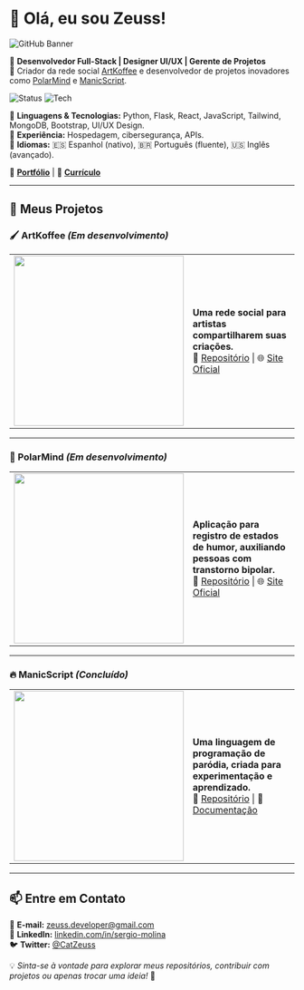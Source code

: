 # 👋 Olá, eu sou **Zeuss!**

![GitHub Banner](https://zeuss-dev.replit.app/banner.jpg)

🚀 **Desenvolvedor Full-Stack | Designer UI/UX | Gerente de Projetos**  
🎨 Criador da rede social [ArtKoffee](https://www.art-koffee.com) e desenvolvedor de projetos inovadores como [PolarMind](https://app.polarmind.org) e [ManicScript](https://github.com/CatZeuss/ManicScript).  

![Status](https://img.shields.io/badge/Status-Ativo-brightgreen) ![Tech](https://img.shields.io/badge/Stack-Python%20%7C%20Flask%20%7C%20React-blue)

🔹 **Linguagens & Tecnologias:** Python, Flask, React, JavaScript, Tailwind, MongoDB, Bootstrap, UI/UX Design.  
🔹 **Experiência:** Hospedagem, cibersegurança, APIs.  
🔹 **Idiomas:** 🇪🇸 Espanhol (nativo), 🇧🇷 Português (fluente), 🇺🇸 Inglês (avançado).  

📜 **[Portfólio](https://zeuss-dev.replit.app/)** | 📄 **[Currículo](https://github.com/CatZeuss/README/blob/main/CV_Sergio_Molina.pdf)**

---

## 🚀 Meus Projetos

### 🖌️ ArtKoffee *(Em desenvolvimento)*

<table>
  <tr>
    <td>
      <img src="https://github.com/ArtKoffee/ArtKoffee/raw/main/banner.jpg" width="300px" />
    </td>
    <td>
      <strong>Uma rede social para artistas compartilharem suas criações.</strong><br>
      🔗 <a href="https://github.com/ArtKoffee/ArtKoffee">Repositório</a> | 🌐 <a href="https://www.art-koffee.com">Site Oficial</a>
    </td>
  </tr>
</table>

---

### 🧠 PolarMind *(Em desenvolvimento)*

<table>
  <tr>
    <td>
      <img src="https://github.com/CatZeuss/PolarMind/raw/main/banner.jpg" width="300px" />
    </td>
    <td>
      <strong>Aplicação para registro de estados de humor, auxiliando pessoas com transtorno bipolar.</strong><br>
      🔗 <a href="https://github.com/CatZeuss/PolarMind">Repositório</a> | 🌐 <a href="https://app.polarmind.org">Site Oficial</a>
    </td>
  </tr>
</table>

---

### 🔥 ManicScript *(Concluído)*

<table>
  <tr>
    <td>
      <img src="https://github.com/CatZeuss/ManicScript/raw/main/banner.jpg" width="300px" />
    </td>
    <td>
      <strong>Uma linguagem de programação de paródia, criada para experimentação e aprendizado.</strong><br>
      🔗 <a href="https://github.com/CatZeuss/ManicScript">Repositório</a> | 📜 <a href="https://manic-script.replit.app">Documentação</a>
    </td>
  </tr>
</table>

---

## 📫 Entre em Contato

💌 **E-mail:** [zeuss.developer@gmail.com](mailto:zeuss.developer@gmail.com)  
💼 **LinkedIn:** [linkedin.com/in/sergio-molina](https://www.linkedin.com/in/sergio-molina/)  
🐦 **Twitter:** [@CatZeuss](https://twitter.com/CatZeuss)  

💡 _Sinta-se à vontade para explorar meus repositórios, contribuir com projetos ou apenas trocar uma ideia!_ 🚀
